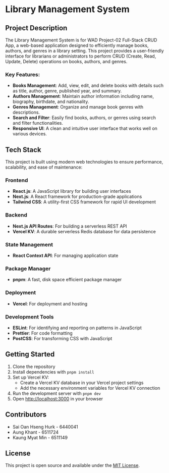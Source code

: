 # Library Management System

## Project Description

The Library Management System is for WAD Project-02 Full-Stack CRUD App, a web-based application designed to efficiently manage books, authors, and genres in a library setting. This project provides a user-friendly interface for librarians or administrators to perform CRUD (Create, Read, Update, Delete) operations on books, authors, and genres.

### Key Features:

- **Books Management**: Add, view, edit, and delete books with details such as title, author, genre, published year, and summary.
- **Authors Management**: Maintain author information including name, biography, birthdate, and nationality.
- **Genres Management**: Organize and manage book genres with descriptions.
- **Search and Filter**: Easily find books, authors, or genres using search and filter functionalities.
- **Responsive UI**: A clean and intuitive user interface that works well on various devices.

## Tech Stack

This project is built using modern web technologies to ensure performance, scalability, and ease of maintenance:

### Frontend

- **React.js**: A JavaScript library for building user interfaces
- **Next.js**: A React framework for production-grade applications
- **Tailwind CSS**: A utility-first CSS framework for rapid UI development

### Backend

- **Next.js API Routes**: For building a serverless REST API
- **Vercel KV**: A durable serverless Redis database for data persistence

### State Management

- **React Context API**: For managing application state

### Package Manager

- **pnpm**: A fast, disk space efficient package manager

### Deployment

- **Vercel**: For deployment and hosting

### Development Tools

- **ESLint**: For identifying and reporting on patterns in JavaScript
- **Prettier**: For code formatting
- **PostCSS**: For transforming CSS with JavaScript

## Getting Started

1. Clone the repository
2. Install dependencies with `pnpm install`
3. Set up Vercel KV:
   - Create a Vercel KV database in your Vercel project settings
   - Add the necessary environment variables for Vercel KV connection
4. Run the development server with `pnpm dev`
5. Open [http://localhost:3000](http://localhost:3000) in your browser

## Contributors

- Sai Oan Hseng Hurk - 6440041
- Aung Khant         - 6511724
- Kaung Myat Min     - 6511149

## License

This project is open source and available under the [MIT License](LICENSE).